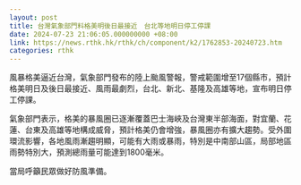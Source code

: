 ```yaml
---
layout: post
title: 台灣氣象部門料格美明後日最接近　台北等地明日停工停課
date: 2024-07-23 21:06:05.000000000 +08:00
link: https://news.rthk.hk/rthk/ch/component/k2/1762853-20240723.htm
categories: rthk
---
```


風暴格美逼近台灣，氣象部門發布的陸上颱風警報，警戒範圍增至17個縣市，預計格美明日及後日最接近、風雨最劇烈，台北、新北、基隆及高雄等地，宣布明日停工停課。

氣象部門表示，格美的暴風圈已逐漸覆蓋巴士海峽及台灣東半部海面，對宜蘭、花蓮、台東及高雄等地構成威脅，預計格美仍會增強，暴風圈亦有擴大趨勢。受外圍環流影響，各地風雨漸趨明顯，可能有大雨或暴雨，特別是中南部山區，局部地區雨勢特別大，預測總雨量可能達到1800毫米。

當局呼籲民眾做好防風準備。
